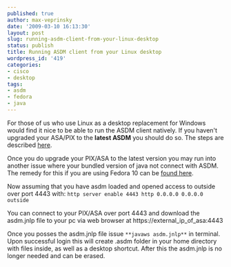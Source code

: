 ```yaml
---
published: true
author: max-veprinsky
date: '2009-03-10 16:13:30'
layout: post
slug: running-asdm-client-from-your-linux-desktop
status: publish
title: Running ASDM client from your Linux desktop
wordpress_id: '419'
categories:
- cisco
- desktop
tags:
- asdm
- fedora
- java
---
```


For those of us who use Linux as a desktop replacement for Windows would find it nice to be able to run the ASDM client natively. If you haven't upgraded your ASA/PIX to the **latest ASDM** you should do so. The steps are described [here](http://linuxsysadminblog.com/2009/01/howto-upgrade-asdm-using-cli-on-cisco-asa5500/).

Once you do upgrade your PIX/ASA to the latest version you may run into another issue where your bundled version of java not connect with ASDM. The remedy for this if you are using Fedora 10 can be [found here](http://linuxsysadminblog.com/2009/02/upgrade-to-java-se-6-update-12-on-fedora-10/).

Now assuming that you have asdm loaded and opened access to outside over port 4443 with:
`http server enable 4443
http 0.0.0.0 0.0.0.0 outside`

You can connect to your PIX/ASA over port 4443 and download the asdm.jnlp file to your pc via web browser at https://external_ip_of_asa:4443 

Once you posses the asdm.jnlp file issue `**javaws asdm.jnlp**` in terminal. Upon successful login this will create .asdm folder in your home directory with files inside, as well as a desktop shortcut. After this the asdm.jnlp is no longer needed and can be erased. 

